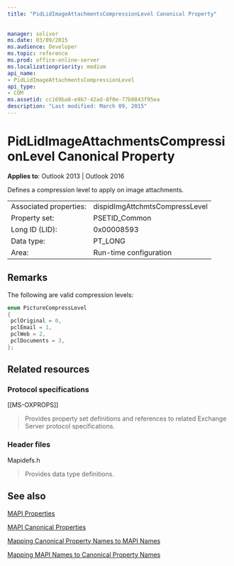 ```yaml
---
title: "PidLidImageAttachmentsCompressionLevel Canonical Property"
 
 
manager: soliver
ms.date: 03/09/2015
ms.audience: Developer
ms.topic: reference
ms.prod: office-online-server
ms.localizationpriority: medium
api_name:
- PidLidImageAttachmentsCompressionLevel
api_type:
- COM
ms.assetid: cc169ba8-e9b7-42ad-8f0e-77b0843f95ea
description: "Last modified: March 09, 2015"
---
```


# PidLidImageAttachmentsCompressionLevel Canonical Property

  
  
**Applies to**: Outlook 2013 | Outlook 2016 
  
Defines a compression level to apply on image attachments.
  
|||
|:-----|:-----|
|Associated properties:  <br/> |dispidImgAttchmtsCompressLevel  <br/> |
|Property set:  <br/> |PSETID_Common  <br/> |
|Long ID (LID):  <br/> |0x00008593  <br/> |
|Data type:  <br/> |PT_LONG  <br/> |
|Area:  <br/> |Run-time configuration  <br/> |
   
## Remarks

The following are valid compression levels:
  
```cpp
enum PictureCompressLevel
{
 pclOriginal = 0,
 pclEmail = 1,
 pclWeb = 2,
 pclDocuments = 3,
};
```

## Related resources

### Protocol specifications

[[MS-OXPROPS]] 
  
> Provides property set definitions and references to related Exchange Server protocol specifications.
    
### Header files

Mapidefs.h
  
> Provides data type definitions.
    
## See also



[MAPI Properties](mapi-properties.md)
  
[MAPI Canonical Properties](mapi-canonical-properties.md)
  
[Mapping Canonical Property Names to MAPI Names](mapping-canonical-property-names-to-mapi-names.md)
  
[Mapping MAPI Names to Canonical Property Names](mapping-mapi-names-to-canonical-property-names.md)

